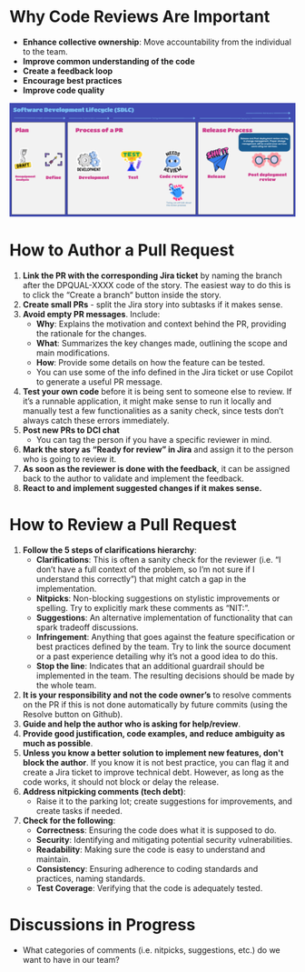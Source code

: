 # Why Code Reviews Are Important

- **Enhance collective ownership**: Move accountability from the individual to the team.
- **Improve common understanding of the code**
- **Create a feedback loop**
- **Encourage best practices**
- **Improve code quality**

![SDLC](assets/SDLC.png)

# How to Author a Pull Request

1. **Link the PR with the corresponding Jira ticket** by naming the branch after the DPQUAL-XXXX code of the story. The easiest way to do this is to click the “Create a branch“ button inside the story.
2. **Create small PRs** - split the Jira story into subtasks if it makes sense.
3. **Avoid empty PR messages**. Include:
   - **Why**: Explains the motivation and context behind the PR, providing the rationale for the changes.
   - **What**: Summarizes the key changes made, outlining the scope and main modifications.
   - **How**: Provide some details on how the feature can be tested.
   - You can use some of the info defined in the Jira ticket or use Copilot to generate a useful PR message.
4. **Test your own code** before it is being sent to someone else to review. If it’s a runnable application, it might make sense to run it locally and manually test a few functionalities as a sanity check, since tests don’t always catch these errors immediately.
5. **Post new PRs to DCI chat**
   - You can tag the person if you have a specific reviewer in mind.
6. **Mark the story as “Ready for review” in Jira** and assign it to the person who is going to review it.
7. **As soon as the reviewer is done with the feedback**, it can be assigned back to the author to validate and implement the feedback.
8. **React to and implement suggested changes if it makes sense.**

# How to Review a Pull Request

1. **Follow the 5 steps of clarifications hierarchy**:
   - **Clarifications**: This is often a sanity check for the reviewer (i.e. “I don’t have a full context of the problem, so I’m not sure if I understand this correctly”) that might catch a gap in the implementation.
   - **Nitpicks**: Non-blocking suggestions on stylistic improvements or spelling. Try to explicitly mark these comments as “NIT:”.
   - **Suggestions**: An alternative implementation of functionality that can spark tradeoff discussions.
   - **Infringement**: Anything that goes against the feature specification or best practices defined by the team. Try to link the source document or a past experience detailing why it’s not a good idea to do this.
   - **Stop the line**: Indicates that an additional guardrail should be implemented in the team. The resulting decisions should be made by the whole team.
2. **It is your responsibility and not the code owner’s** to resolve comments on the PR if this is not done automatically by future commits (using the Resolve button on Github).
3. **Guide and help the author who is asking for help/review**.
4. **Provide good justification, code examples, and reduce ambiguity as much as possible**.
5. **Unless you know a better solution to implement new features, don't block the author**. If you know it is not best practice, you can flag it and create a Jira ticket to improve technical debt. However, as long as the code works, it should not block or delay the release.
6. **Address nitpicking comments (tech debt)**:
   - Raise it to the parking lot; create suggestions for improvements, and create tasks if needed.
7. **Check for the following**:
   - **Correctness**: Ensuring the code does what it is supposed to do.
   - **Security**: Identifying and mitigating potential security vulnerabilities.
   - **Readability**: Making sure the code is easy to understand and maintain.
   - **Consistency**: Ensuring adherence to coding standards and practices, naming standards.
   - **Test Coverage**: Verifying that the code is adequately tested.

# Discussions in Progress

- What categories of comments (i.e. nitpicks, suggestions, etc.) do we want to have in our team?
